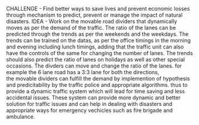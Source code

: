 CHALLENGE - Find better ways to save lives and prevent economic losses through mechanism to predict, prevent or manage the impact of natural disasters.
IDEA - 
Work on the movable road dividers that dynamically moves as per the demand of the traffic. 
The ratio of the lanes can be predicted through the trends as per the weekends and the weekdays. 
The trends can be trained on the datas, as per the office timings in the morning and evening including lunch timings, adding that the traffic unit can also have the controls of the same for changing the number of lanes.
The trends should also predict the ratio of lanes on holidays as well as other special occasions.
The divders can move and change the ratio of the lanes. 
for example the 6 lane road has a 3:3 lane for both the directions,  
the movable dividers  can fulfill  the demand by implemention  of hypothesis and predicitability by the traffic police and appropriate algorithms.
thus to provide a dynamic  traffic system  which  will  lead for  time saving  and less accidental issues.
These system can provide more dynamic and better solution for traffic issues and can help in dealing with disasters and appropriate ways for emergency vechicles such as fire brigade and ambulance. 
